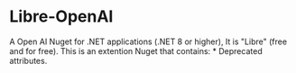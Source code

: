 # Libre-OpenAI
A Open AI Nuget for .NET applications (.NET 8 or higher), It is "Libre" (free and for free).
This is an extention Nuget that contains:
	* Deprecated attributes.